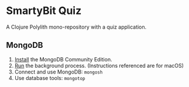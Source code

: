 # SmartyBit Quiz

A Clojure Polylith mono-repository with a quiz application.

## MongoDB

1. [Install](https://www.mongodb.com/docs/manual/administration/install-community/) the MongoDB Community Edition.
1. [Run](https://www.mongodb.com/docs/manual/tutorial/install-mongodb-on-os-x/#std-label-install-mdb-community-macos) the background process. (Instructions referenced are for macOS)
1. Connect and use MongoDB: `mongosh`
1. Use database tools: `mongotop`
